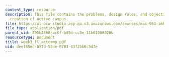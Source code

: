 ```yaml
---
content_type: resource
description: This file contains the problems, design rules, and objectives for the
  creation of active campus.
file: https://ol-ocw-studio-app-qa.s3.amazonaws.com/courses/mas-961-ambient-intelligence-spring-2005/deef65edb57d53de678343f2bb6c5d7e_week3_fl_actcamp.pdf
file_type: application/pdf
parent_uid: 895b2368-ac6f-b45d-cc8e-11b61088020b
resourcetype: Document
title: week3_fl_actcamp.pdf
uid: deef65ed-b57d-53de-6783-43f2bb6c5d7e
---
```

